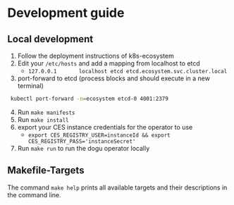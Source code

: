 # Development guide

## Local development

1. Follow the deployment instructions of k8s-ecosystem
2. Edit your `/etc/hosts` and add a mapping from localhost to etcd
    - `127.0.0.1       localhost etcd etcd.ecosystem.svc.cluster.local`
3. port-forward to etcd (process blocks and should execute in a new terminal)
```bash
 kubectl port-forward -n=ecosystem etcd-0 4001:2379
```
4. Run `make manifests`
5. Run `make install`
6. export your CES instance credentials for the operator to use
    - `export CES_REGISTRY_USER=instanceId && export CES_REGISTRY_PASS='instanceSecret'`
7. Run `make run` to run the dogu operator locally

## Makefile-Targets

The command `make help` prints all available targets and their descriptions in the command line.